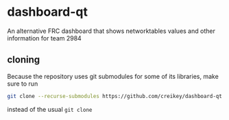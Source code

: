 # dashboard-qt
An alternative FRC dashboard that shows networktables values and other information for team 2984

## cloning
Because the repository uses git submodules for some of its libraries, make sure to run

```bash
git clone --recurse-submodules https://github.com/creikey/dashboard-qt.git
```
instead of the usual `git clone`